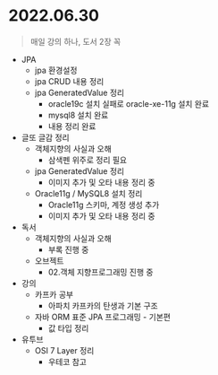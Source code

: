 # 2022.06.30
> 매일 강의 하나, 도서 2장 꼭

- JPA
	- jpa 환경설정
	- jpa CRUD 내용 정리
	- jpa GeneratedValue 정리
		- oracle19c 설치 실패로 oracle-xe-11g 설치 완료
		- mysql8 설치 완료
		- 내용 정리 완료
- 글또 글감 정리
	- 객체지향의 사실과 오해
		-	삼색펜 위주로 정리 필요
	- jpa GeneratedValue 정리
		- 이미지 추가 및 오타 내용 정리 중
	- Oracle11g / MySQL8 설치 정리
		- Oracle11g 스키마, 계정 생성 추가
		- 이미지 추가 및 오타 내용 정리 중
- 독서
	- 객체지향의 사실과 오해
		- 부록 진행 중
	- 오브젝트
		- 02.객체 지향프로그래밍 진행 중
- 강의
	- 카프카 공부
		- 아파치 카프카의 탄생과 기본 구조
	- 자바 ORM 표준 JPA 프로그래밍 - 기본편
		- 값 타입 정리
- 유투브
	- OSI 7 Layer 정리
		- 우테코 참고
